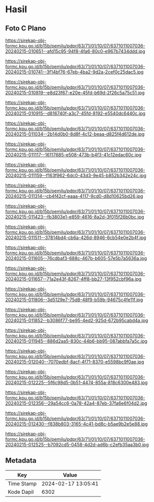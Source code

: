 # Hasil

## Foto C Plano

https://sirekap-obj-formc.kpu.go.id/b15b/pemilu/pdpr/63/71/01/10/07/6371011007036-20240215-010651--afd15c95-94f8-4fa6-80c0-e967b7434ddd.jpg

https://sirekap-obj-formc.kpu.go.id/b15b/pemilu/pdpr/63/71/01/10/07/6371011007036-20240215-010741--3f14bf76-67eb-4ba2-9d2a-2cef0c25dac5.jpg

https://sirekap-obj-formc.kpu.go.id/b15b/pemilu/pdpr/63/71/01/10/07/6371011007036-20240215-010819--e8d23f67-e20e-45fd-b69d-2f26c5a75c51.jpg

https://sirekap-obj-formc.kpu.go.id/b15b/pemilu/pdpr/63/71/01/10/07/6371011007036-20240215-010915--d816740f-a3c7-45fd-8192-e5540dc6440c.jpg

https://sirekap-obj-formc.kpu.go.id/b15b/pemilu/pdpr/63/71/01/10/07/6371011007036-20240215-011034--2b14d0b0-8d8f-4c12-beaa-d825f4d612de.jpg

https://sirekap-obj-formc.kpu.go.id/b15b/pemilu/pdpr/63/71/01/10/07/6371011007036-20240215-011117--16117685-e508-473b-b4f3-41c12edac60c.jpg

https://sirekap-obj-formc.kpu.go.id/b15b/pemilu/pdpr/63/71/01/10/07/6371011007036-20240215-011159--f163f962-6dc0-43d3-9e45-b852b342e24c.jpg

https://sirekap-obj-formc.kpu.go.id/b15b/pemilu/pdpr/63/71/01/10/07/6371011007036-20240215-011314--cb4f42cf-eaaa-4117-9cd0-d8d10625bd26.jpg

https://sirekap-obj-formc.kpu.go.id/b15b/pemilu/pdpr/63/71/01/10/07/6371011007036-20240215-011423--fb3803e1-e859-4616-8a2d-3f015f26b0bc.jpg

https://sirekap-obj-formc.kpu.go.id/b15b/pemilu/pdpr/63/71/01/10/07/6371011007036-20240215-011511--37814bd4-cb6a-426d-8946-6cb54e0e2b4f.jpg

https://sirekap-obj-formc.kpu.go.id/b15b/pemilu/pdpr/63/71/01/10/07/6371011007036-20240215-011605--76cdbaf3-688c-467b-b605-57e5b7a5636a.jpg

https://sirekap-obj-formc.kpu.go.id/b15b/pemilu/pdpr/63/71/01/10/07/6371011007036-20240215-011657--71a2e43f-8267-4ff8-bb27-13f952cbf96a.jpg

https://sirekap-obj-formc.kpu.go.id/b15b/pemilu/pdpr/63/71/01/10/07/6371011007036-20240215-011806--3d5129e7-75d8-48f9-b59b-94675c4fe11f.jpg

https://sirekap-obj-formc.kpu.go.id/b15b/pemilu/pdpr/63/71/01/10/07/6371011007036-20240215-011852--b3086f77-be95-4ed2-925d-672b95cabd4a.jpg

https://sirekap-obj-formc.kpu.go.id/b15b/pemilu/pdpr/63/71/01/10/07/6371011007036-20240215-011945--886d2aa5-830c-44b6-bb95-087abbfa7a5c.jpg

https://sirekap-obj-formc.kpu.go.id/b15b/pemilu/pdpr/63/71/01/10/07/6371011007036-20240215-012040--7070edbf-8acf-4f71-8370-e5598bc9f0ae.jpg

https://sirekap-obj-formc.kpu.go.id/b15b/pemilu/pdpr/63/71/01/10/07/6371011007036-20240215-012225--5f6c98d5-0b51-4474-855a-818c6300e483.jpg

https://sirekap-obj-formc.kpu.go.id/b15b/pemilu/pdpr/63/71/01/10/07/6371011007036-20240215-012356--29a54cc6-0a78-42a4-87eb-37fa6e6f04d2.jpg

https://sirekap-obj-formc.kpu.go.id/b15b/pemilu/pdpr/63/71/01/10/07/6371011007036-20240215-012430--f838b803-3165-4c41-bd8c-b5ae9b2e5e88.jpg

https://sirekap-obj-formc.kpu.go.id/b15b/pemilu/pdpr/63/71/01/10/07/6371011007036-20240215-012525--b7092cd5-0458-4d2d-ad6b-c2efb35aa3b0.jpg


## Metadata

| Key        | Value               |
| ---------- | ------------------- |
| Time Stamp | 2024-02-17 13:05:41 |
| Kode Dapil | 6302                |



